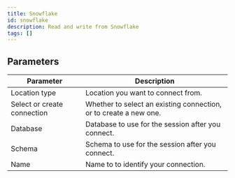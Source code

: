 ```yaml
---
title: Snowflake
id: snowflake
description: Read and write from Snowflake
tags: []
---
```


## Parameters

| Parameter                   | Description                                                       |
| --------------------------- | ----------------------------------------------------------------- |
| Location type               | Location you want to connect from.                                |
| Select or create connection | Whether to select an existing connection, or to create a new one. |
| Database                    | Database to use for the session after you connect.                |
| Schema                      | Schema to use for the session after you connect.                  |
| Name                        | Name to to identify your connection.                              |
